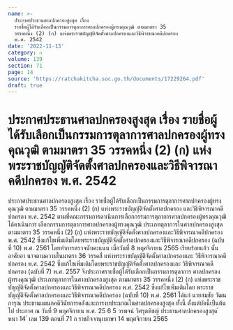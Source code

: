 ```yaml
---
name: >-
  ประกาศประธานศาลปกครองสูงสุด เรื่อง
  รายชื่อผู้ได้รับเลือกเป็นกรรมการตุลาการศาลปกครองผู้ทรงคุณวุฒิ ตามมาตรา 35
  วรรคหนึ่ง (2) (ก) แห่งพระราชบัญญัติจัดตั้งศาลปกครองและวิธีพิจารณาคดีปกครอง
  พ.ศ. 2542
date: '2022-11-13'
category: ก
volume: 139
section: 71
page: 14
source: 'https://ratchakitcha.soc.go.th/documents/17229264.pdf'
draft: true
---
```


# ประกาศประธานศาลปกครองสูงสุด เรื่อง รายชื่อผู้ได้รับเลือกเป็นกรรมการตุลาการศาลปกครองผู้ทรงคุณวุฒิ ตามมาตรา 35 วรรคหนึ่ง (2) (ก) แห่งพระราชบัญญัติจัดตั้งศาลปกครองและวิธีพิจารณาคดีปกครอง พ.ศ. 2542

ประกาศประธานศาลปกครองสูงสุด เรื่อง รายชื่อผู้ได้รับเลือกเป็นกรรมการตุลาการศาลปกครองผู้ทรงคุณวุฒิ ตามมาตรา 35 วรรคหนึ่ง (2) (ก) แห่งพระราชบัญญัติจัดตั้งศาลปกครอง และวิธีพิจารณาคดีปกครอง พ.ศ. 2542 ตามที่คณะกรรมการดาเนินการเลือกกรรมการตุลาการศาลปกครองผู้ทรงคุณวุฒิได้ดาเนินการ เลือกกรรมการตุลาการศาลปกครองผู้ทรงคุณวุฒิ ประเภทตุลาการในศาลปกครองสูงสุด ตามมาตรา 35 วรรคหนึ่ง (2) (ก) แห่งพระราชบัญญัติจัดตั้งศาลปกครองและวิธีพิจารณาคดีปกครอง พ.ศ. 2542 ซึ่งแก้ไขเพิ่มเติมโดยพระราชบัญญัติจัดตั้งศาลปกครองและวิธีพิจารณาคดีปกครอง (ฉบับที่ 10) พ.ศ. 2561 โดยทำการตรวจนับคะแนน เมื่อวันที่ 8 พฤศจิกายน 2565 เรียบร้อยแล้ว นั้น อาศัยอา นาจตามความในมาตรา 36 วรรคสี่ แห่งพระราชบัญญัติจัดตั้งศาลปกครองและ วิธีพิจารณาคดีปกครอง พ.ศ. 2542 ซึ่งแก้ไขเพิ่มเติมโดยพระราชบัญญัติจัดตั้งศาลปกครองและ วิธีพิจารณาคดีปกครอง (ฉบับที่ 7) พ.ศ. 2557 จึงประกาศรายชื่อผู้ได้รับเลือกเป็นกรรมการตุลาการ ศาลปกครองผู้ทรงคุณวุฒิ ประเภทตุลาการในศาลปกครองสูงสุด ตามมาตรา 35 วรรคหนึ่ง (2) (ก) แห่งพระราชบัญญัติจัดตั้งศาลปกครองและวิธีพิจารณาคดีปกครอง พ.ศ. 2542 ซึ่งแก้ไขเพิ่มเติมโดย พระราชบัญญัติจัดตั้งศาลปกครองและวิธีพิจารณาคดีปกครอง (ฉบับที่ 10) พ.ศ. 2561 ได้แก่ นายสมชัย วัฒนการุณ ประธานแผนกคดีวินัยการคลังและการงบประมาณในศาลปกครองสูงสุด ทั้งนี้ ตั้งแต่บัดนี้เป็นต้นไป ประกาศ ณ วันที่ 9 พฤศจิกายน พ.ศ. 25 6 5 วรพจน์ วิศรุตพิชญ์ ประธานศาลปกครองสูงสุด ้ หนา 14 ่ เลม 139 ตอนที่ 71 ก ราชกิจจานุเบกษา 14 พฤศจิกายน 2565
